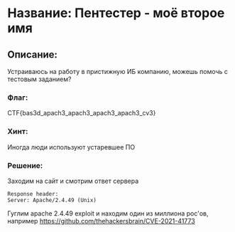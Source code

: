 # Название: Пентестер - моё второе имя
## Описание:
Устраиваюсь на работу в пристижную ИБ компанию, можешь помочь с тестовым заданием?
### Флаг: 
CTF{bas3d_apach3_apach3_apach3_apach3_cv3}
### Хинт:
Иногда люди используют устаревшее ПО
### Решение:
Заходим на сайт и смотрим ответ сервера  
```
Response header:  
Server: Apache/2.4.49 (Unix)
```
  
Гуглим apache 2.4.49 exploit и находим один из миллиона poc'ов, например https://github.com/thehackersbrain/CVE-2021-41773
